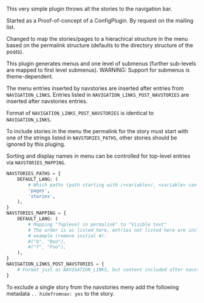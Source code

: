 This very simple plugin throws all the stories to the navigation bar.

Started as a Proof-of-concept of a ConfigPlugin.  By request on the mailing list.

Changed to map the stories/pages to a hierachical structure in the menu
based on the permalink structure (defaults to the directory structure
of the posts).

This plugin generates menus and one level of submenus (further sub-levels are mapped to first level submenus).
WARNING: Support for submenus is theme-dependent.

The menu entries inserted by navstories are inserted after entries from `NAVIGATION_LINKS`.
Entries listed in `NAVIGATION_LINKS_POST_NAVSTORIES` are inserted after navstories entries.

Format of `NAVIGATION_LINKS_POST_NAVSTORIES` is identical to `NAVIGATION_LINKS`.

To include stories in the menu the permalink for the story must start with one of the strings listed in
`NAVSTORIES_PATHS`, other stories should be ignored by this pluging.

Sorting and display names in menu can be controlled for top-level entries via `NAVSTORIES_MAPPING`.

```python
NAVSTORIES_PATHS = {
    DEFAULT_LANG: (
        # Which paths (path starting with /<variable>/, <variable> can contain /, e.g.: stories/b
        'pages',
        'stories',
    ),
}
NAVSTORIES_MAPPING = {
    DEFAULT_LANG: (
        # Mapping "Toplevel in permalink" to "Visible text"
        # The order is as listed here, entries not listed here are included in the end,
        # example (remove initial #):
        #("b", "Boo"),
        #("f", "Foo"),
    ),
}
NAVIGATION_LINKS_POST_NAVSTORIES = {
    # Format just as NAVIGATION_LINKS, but content included after navstories entries
}
```

To exclude a single story from the navstories meny add the following
metadata `.. hidefromnav: yes` to the story.


